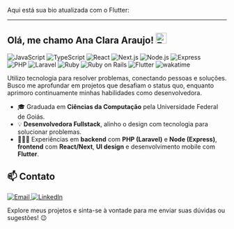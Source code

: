 Aqui está sua bio atualizada com o Flutter:  

---

## Olá, me chamo Ana Clara Araujo! <img src="https://raw.githubusercontent.com/Tarikul-Islam-Anik/Animated-Fluent-Emojis/master/Emojis/Hand%20gestures/Folded%20Hands%20Medium%20Skin%20Tone.png" alt="Folded Hands Medium Skin Tone" width="25" height="25" />
<p>
  <img alt="JavaScript" src="https://img.shields.io/static/v1?label=JavaScript&message=%20&color=F7DF1E&labelColor=F7DF1E&logo=javascript&logoColor=black">
  <img alt="TypeScript" src="https://img.shields.io/static/v1?label=TypeScript&message=%20&color=3178C6&labelColor=3178C6&logo=typescript&logoColor=white">
  <img alt="React" src="https://img.shields.io/static/v1?label=React&message=%20&color=61DAFB&labelColor=61DAFB&logo=react&logoColor=black">
  <img alt="Next.js" src="https://img.shields.io/static/v1?label=Next.js&message=%20&color=000000&labelColor=000000&logo=nextdotjs&logoColor=white">
  <img alt="Node.js" src="https://img.shields.io/static/v1?label=Node.js&message=%20&color=339933&labelColor=339933&logo=nodedotjs&logoColor=white">
  <img alt="Express" src="https://img.shields.io/static/v1?label=Express&message=%20&color=000000&labelColor=000000&logo=express&logoColor=white">
  <br />
  <img alt="PHP" src="https://img.shields.io/static/v1?label=PHP&message=%20&color=777BB4&labelColor=777BB4&logo=php&logoColor=white">
  <img alt="Laravel" src="https://img.shields.io/static/v1?label=Laravel&message=%20&color=FF2D20&labelColor=FF2D20&logo=laravel&logoColor=white">
  <img alt="Ruby" src="https://img.shields.io/static/v1?label=Ruby&message=%20&color=CC342D&labelColor=CC342D&logo=ruby&logoColor=white">
  <img alt="Ruby on Rails" src="https://img.shields.io/static/v1?label=Ruby%20on%20Rails&message=%20&color=CC0000&labelColor=CC0000&logo=rubyonrails&logoColor=white">
  <img alt="Flutter" src="https://img.shields.io/static/v1?label=Flutter&message=%20&color=02569B&labelColor=02569B&logo=flutter&logoColor=white">
  <img alt="wakatime" src="https://wakatime.com/badge/user/30563c84-4568-4594-9bbe-b31f0effd26b.svg?&color=0077B5&labelColor=0077B5">
</p>

Utilizo tecnologia para resolver problemas, conectando pessoas e soluções. Busco me aprofundar em projetos que desafiam o status quo, enquanto aprimoro continuamente minhas habilidades como desenvolvedora.

- 🎓 Graduada em **Ciências da Computação** pela Universidade Federal de Goiás.
- 💡 **Desenvolvedora Fullstack**, alinho o design com tecnologia para solucionar problemas.
- 👩🏽‍💻 Experiências em **backend** com **PHP (Laravel)** e **Node (Express)**, **frontend** com **React/Next**, **UI design** e desenvolvimento mobile com **Flutter**.

## 📫 Contato
<p>
  <a href="mailto:helloanaclaraaraujo@gmail.com">
    <img alt="Email" src="https://img.shields.io/static/v1?label=Email&message=helloanaclaraaraujo@gmail.com%20&color=18181B&labelColor=EA4335&logo=gmail&logoColor=white">
  </a>
  <a href="https://www.linkedin.com/in/anaclaraaraujoa">
    <img alt="LinkedIn" src="https://img.shields.io/static/v1?label=LinkedIn&message=anaclaraaraujoa%20&color=18181B&labelColor=0077B5&logo=linkedin&logoColor=white">
  </a>
</p>

Explore meus projetos e sinta-se à vontade para me enviar suas dúvidas ou sugestões! 😉
